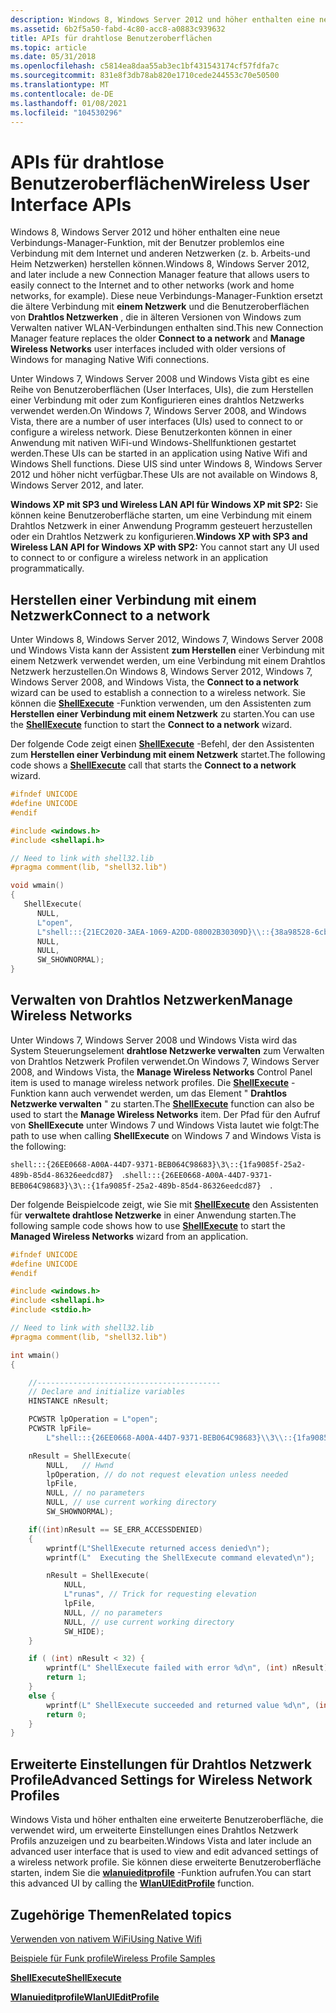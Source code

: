 ```yaml
---
description: Windows 8, Windows Server 2012 und höher enthalten eine neue Verbindungs-Manager-Funktion, mit der Benutzer problemlos eine Verbindung mit dem Internet und anderen Netzwerken (z. b. Arbeits-und Heim Netzwerken) herstellen können.
ms.assetid: 6b2f5a50-fabd-4c80-acc8-a0883c939632
title: APIs für drahtlose Benutzeroberflächen
ms.topic: article
ms.date: 05/31/2018
ms.openlocfilehash: c5814ea8daa55ab3ec1bf431543174cf57fdfa7c
ms.sourcegitcommit: 831e8f3db78ab820e1710cede244553c70e50500
ms.translationtype: MT
ms.contentlocale: de-DE
ms.lasthandoff: 01/08/2021
ms.locfileid: "104530296"
---
```

# <a name="wireless-user-interface-apis"></a><span data-ttu-id="5592c-103">APIs für drahtlose Benutzeroberflächen</span><span class="sxs-lookup"><span data-stu-id="5592c-103">Wireless User Interface APIs</span></span>

<span data-ttu-id="5592c-104">Windows 8, Windows Server 2012 und höher enthalten eine neue Verbindungs-Manager-Funktion, mit der Benutzer problemlos eine Verbindung mit dem Internet und anderen Netzwerken (z. b. Arbeits-und Heim Netzwerken) herstellen können.</span><span class="sxs-lookup"><span data-stu-id="5592c-104">Windows 8, Windows Server 2012, and later include a new Connection Manager feature that allows users to easily connect to the Internet and to other networks (work and home networks, for example).</span></span> <span data-ttu-id="5592c-105">Diese neue Verbindungs-Manager-Funktion ersetzt die ältere Verbindung mit **einem Netzwerk** und die Benutzeroberflächen von **Drahtlos Netzwerken** , die in älteren Versionen von Windows zum Verwalten nativer WLAN-Verbindungen enthalten sind.</span><span class="sxs-lookup"><span data-stu-id="5592c-105">This new Connection Manager feature replaces the older **Connect to a network** and **Manage Wireless Networks** user interfaces included with older versions of Windows for managing Native Wifi connections.</span></span>

<span data-ttu-id="5592c-106">Unter Windows 7, Windows Server 2008 und Windows Vista gibt es eine Reihe von Benutzeroberflächen (User Interfaces, UIs), die zum Herstellen einer Verbindung mit oder zum Konfigurieren eines drahtlos Netzwerks verwendet werden.</span><span class="sxs-lookup"><span data-stu-id="5592c-106">On Windows 7, Windows Server 2008, and Windows Vista, there are a number of user interfaces (UIs) used to connect to or configure a wireless network.</span></span> <span data-ttu-id="5592c-107">Diese Benutzerkonten können in einer Anwendung mit nativen WiFi-und Windows-Shellfunktionen gestartet werden.</span><span class="sxs-lookup"><span data-stu-id="5592c-107">These UIs can be started in an application using Native Wifi and Windows Shell functions.</span></span> <span data-ttu-id="5592c-108">Diese UIS sind unter Windows 8, Windows Server 2012 und höher nicht verfügbar.</span><span class="sxs-lookup"><span data-stu-id="5592c-108">These UIs are not available on Windows 8, Windows Server 2012, and later.</span></span>

<span data-ttu-id="5592c-109">**Windows XP mit SP3 und Wireless LAN API für Windows XP mit SP2:** Sie können keine Benutzeroberfläche starten, um eine Verbindung mit einem Drahtlos Netzwerk in einer Anwendung Programm gesteuert herzustellen oder ein Drahtlos Netzwerk zu konfigurieren.</span><span class="sxs-lookup"><span data-stu-id="5592c-109">**Windows XP with SP3 and Wireless LAN API for Windows XP with SP2:** You cannot start any UI used to connect to or configure a wireless network in an application programmatically.</span></span>

## <a name="connect-to-a-network"></a><span data-ttu-id="5592c-110">Herstellen einer Verbindung mit einem Netzwerk</span><span class="sxs-lookup"><span data-stu-id="5592c-110">Connect to a network</span></span>

<span data-ttu-id="5592c-111">Unter Windows 8, Windows Server 2012, Windows 7, Windows Server 2008 und Windows Vista kann der Assistent **zum Herstellen** einer Verbindung mit einem Netzwerk verwendet werden, um eine Verbindung mit einem Drahtlos Netzwerk herzustellen.</span><span class="sxs-lookup"><span data-stu-id="5592c-111">On Windows 8, Windows Server 2012, Windows 7, Windows Server 2008, and Windows Vista, the **Connect to a network** wizard can be used to establish a connection to a wireless network.</span></span> <span data-ttu-id="5592c-112">Sie können die [**ShellExecute**](/windows/win32/api/shellapi/nf-shellapi-shellexecutea) -Funktion verwenden, um den Assistenten zum **Herstellen einer Verbindung mit einem Netzwerk** zu starten.</span><span class="sxs-lookup"><span data-stu-id="5592c-112">You can use the [**ShellExecute**](/windows/win32/api/shellapi/nf-shellapi-shellexecutea) function to start the **Connect to a network** wizard.</span></span>

<span data-ttu-id="5592c-113">Der folgende Code zeigt einen [**ShellExecute**](/windows/win32/api/shellapi/nf-shellapi-shellexecutea) -Befehl, der den Assistenten zum **Herstellen einer Verbindung mit einem Netzwerk** startet.</span><span class="sxs-lookup"><span data-stu-id="5592c-113">The following code shows a [**ShellExecute**](/windows/win32/api/shellapi/nf-shellapi-shellexecutea) call that starts the **Connect to a network** wizard.</span></span>


```C++
#ifndef UNICODE
#define UNICODE
#endif

#include <windows.h>
#include <shellapi.h>

// Need to link with shell32.lib
#pragma comment(lib, "shell32.lib")

void wmain()
{
   ShellExecute(
      NULL, 
      L"open", 
      L"shell:::{21EC2020-3AEA-1069-A2DD-08002B30309D}\\::{38a98528-6cbf-4ca9-8dc0-b1e1d10f7b1b}",
      NULL,
      NULL,
      SW_SHOWNORMAL);
}
```



## <a name="manage-wireless-networks"></a><span data-ttu-id="5592c-114">**Verwalten von Drahtlos Netzwerken**</span><span class="sxs-lookup"><span data-stu-id="5592c-114">**Manage Wireless Networks**</span></span>

<span data-ttu-id="5592c-115">Unter Windows 7, Windows Server 2008 und Windows Vista wird das System Steuerungselement **drahtlose Netzwerke verwalten** zum Verwalten von Drahtlos Netzwerk Profilen verwendet.</span><span class="sxs-lookup"><span data-stu-id="5592c-115">On Windows 7, Windows Server 2008, and Windows Vista, the **Manage Wireless Networks** Control Panel item is used to manage wireless network profiles.</span></span> <span data-ttu-id="5592c-116">Die [**ShellExecute**](/windows/win32/api/shellapi/nf-shellapi-shellexecutea) -Funktion kann auch verwendet werden, um das Element " **Drahtlos Netzwerke verwalten** " zu starten.</span><span class="sxs-lookup"><span data-stu-id="5592c-116">The [**ShellExecute**](/windows/win32/api/shellapi/nf-shellapi-shellexecutea) function can also be used to start the **Manage Wireless Networks** item.</span></span> <span data-ttu-id="5592c-117">Der Pfad für den Aufruf von **ShellExecute** unter Windows 7 und Windows Vista lautet wie folgt:</span><span class="sxs-lookup"><span data-stu-id="5592c-117">The path to use when calling **ShellExecute** on Windows 7 and Windows Vista is the following:</span></span>

<span data-ttu-id="5592c-118">`shell:::{26EE0668-A00A-44D7-9371-BEB064C98683}\3\::{1fa9085f-25a2-489b-85d4-86326eedcd87}  `.</span><span class="sxs-lookup"><span data-stu-id="5592c-118">`shell:::{26EE0668-A00A-44D7-9371-BEB064C98683}\3\::{1fa9085f-25a2-489b-85d4-86326eedcd87}  `.</span></span>

<span data-ttu-id="5592c-119">Der folgende Beispielcode zeigt, wie Sie mit [**ShellExecute**](/windows/win32/api/shellapi/nf-shellapi-shellexecutea) den Assistenten für **verwaltete drahtlose Netzwerke** in einer Anwendung starten.</span><span class="sxs-lookup"><span data-stu-id="5592c-119">The following sample code shows how to use [**ShellExecute**](/windows/win32/api/shellapi/nf-shellapi-shellexecutea) to start the **Managed Wireless Networks** wizard from an application.</span></span>


```C++
#ifndef UNICODE
#define UNICODE
#endif

#include <windows.h>
#include <shellapi.h>
#include <stdio.h>

// Need to link with shell32.lib
#pragma comment(lib, "shell32.lib")

int wmain()
{

    //-----------------------------------------
    // Declare and initialize variables
    HINSTANCE nResult;

    PCWSTR lpOperation = L"open";    
    PCWSTR lpFile= 
        L"shell:::{26EE0668-A00A-44D7-9371-BEB064C98683}\\3\\::{1fa9085f-25a2-489b-85d4-86326eedcd87}";

    nResult = ShellExecute(
        NULL,   // Hwnd
        lpOperation, // do not request elevation unless needed
        lpFile,
        NULL, // no parameters 
        NULL, // use current working directory 
        SW_SHOWNORMAL);

    if((int)nResult == SE_ERR_ACCESSDENIED)
    {
        wprintf(L"ShellExecute returned access denied\n");
        wprintf(L"  Executing the ShellExecute command elevated\n"); 

        nResult = ShellExecute(
            NULL,
            L"runas", // Trick for requesting elevation
            lpFile,
            NULL, // no parameters 
            NULL, // use current working directory 
            SW_HIDE);
    }

    if ( (int) nResult < 32) {
        wprintf(L" ShellExecute failed with error %d\n", (int) nResult);
        return 1;
    }    
    else {    
        wprintf(L" ShellExecute succeeded and returned value %d\n", (int) nResult);
        return 0;
    }
}

```



## <a name="advanced-settings-for-wireless-network-profiles"></a><span data-ttu-id="5592c-120">Erweiterte Einstellungen für Drahtlos Netzwerk Profile</span><span class="sxs-lookup"><span data-stu-id="5592c-120">Advanced Settings for Wireless Network Profiles</span></span>

<span data-ttu-id="5592c-121">Windows Vista und höher enthalten eine erweiterte Benutzeroberfläche, die verwendet wird, um erweiterte Einstellungen eines Drahtlos Netzwerk Profils anzuzeigen und zu bearbeiten.</span><span class="sxs-lookup"><span data-stu-id="5592c-121">Windows Vista and later include an advanced user interface that is used to view and edit advanced settings of a wireless network profile.</span></span> <span data-ttu-id="5592c-122">Sie können diese erweiterte Benutzeroberfläche starten, indem Sie die [**wlanuieditprofile**](/windows/desktop/api/wlanapi/nf-wlanapi-wlanuieditprofile) -Funktion aufrufen.</span><span class="sxs-lookup"><span data-stu-id="5592c-122">You can start this advanced UI by calling the [**WlanUIEditProfile**](/windows/desktop/api/wlanapi/nf-wlanapi-wlanuieditprofile) function.</span></span>

## <a name="related-topics"></a><span data-ttu-id="5592c-123">Zugehörige Themen</span><span class="sxs-lookup"><span data-stu-id="5592c-123">Related topics</span></span>

<dl> <dt>

[<span data-ttu-id="5592c-124">Verwenden von nativem WiFi</span><span class="sxs-lookup"><span data-stu-id="5592c-124">Using Native Wifi</span></span>](using-native-wifi.md)
</dt> <dt>

[<span data-ttu-id="5592c-125">Beispiele für Funk profile</span><span class="sxs-lookup"><span data-stu-id="5592c-125">Wireless Profile Samples</span></span>](wireless-profile-samples.md)
</dt> <dt>

[<span data-ttu-id="5592c-126">**ShellExecute**</span><span class="sxs-lookup"><span data-stu-id="5592c-126">**ShellExecute**</span></span>](/windows/win32/api/shellapi/nf-shellapi-shellexecutea)
</dt> <dt>

[<span data-ttu-id="5592c-127">**Wlanuieditprofile**</span><span class="sxs-lookup"><span data-stu-id="5592c-127">**WlanUIEditProfile**</span></span>](/windows/desktop/api/wlanapi/nf-wlanapi-wlanuieditprofile)
</dt> </dl>

 

 
